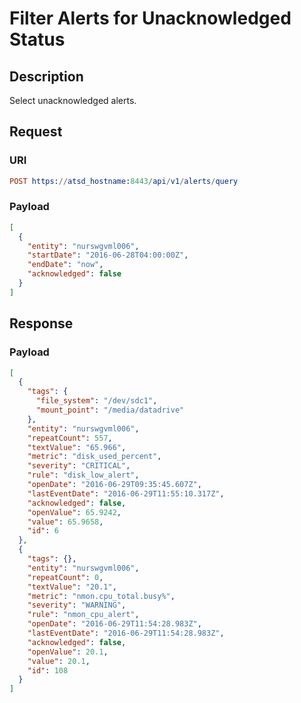 # Filter Alerts for Unacknowledged Status

## Description

Select unacknowledged alerts.

## Request

### URI

```elm
POST https://atsd_hostname:8443/api/v1/alerts/query
```

### Payload

```json
[
  {
    "entity": "nurswgvml006",
    "startDate": "2016-06-28T04:00:00Z",
    "endDate": "now",
    "acknowledged": false
  }
]
```

## Response

### Payload

```json
[
  {
    "tags": {
      "file_system": "/dev/sdc1",
      "mount_point": "/media/datadrive"
    },
    "entity": "nurswgvml006",
    "repeatCount": 557,
    "textValue": "65.966",
    "metric": "disk_used_percent",
    "severity": "CRITICAL",
    "rule": "disk_low_alert",
    "openDate": "2016-06-29T09:35:45.607Z",
    "lastEventDate": "2016-06-29T11:55:10.317Z",
    "acknowledged": false,
    "openValue": 65.9242,
    "value": 65.9658,
    "id": 6
  },
  {
    "tags": {},
    "entity": "nurswgvml006",
    "repeatCount": 0,
    "textValue": "20.1",
    "metric": "nmon.cpu_total.busy%",
    "severity": "WARNING",
    "rule": "nmon_cpu_alert",
    "openDate": "2016-06-29T11:54:28.983Z",
    "lastEventDate": "2016-06-29T11:54:28.983Z",
    "acknowledged": false,
    "openValue": 20.1,
    "value": 20.1,
    "id": 108
  }
]
```